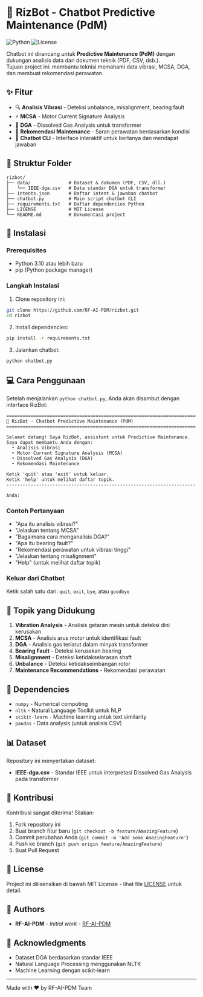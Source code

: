 # 🤖 RizBot - Chatbot Predictive Maintenance (PdM)

![Python](https://img.shields.io/badge/python-3.10%2B-blue)
![License](https://img.shields.io/github/license/RF-AI-PDM/rizbot)

Chatbot ini dirancang untuk **Predictive Maintenance (PdM)** dengan dukungan analisis data dari dokumen teknik (PDF, CSV, dsb.).  
Tujuan project ini: membantu teknisi memahami data vibrasi, MCSA, DGA, dan membuat rekomendasi perawatan.

## ✨ Fitur

- 🔍 **Analisis Vibrasi** - Deteksi unbalance, misalignment, bearing fault
- ⚡ **MCSA** - Motor Current Signature Analysis
- 🧪 **DGA** - Dissolved Gas Analysis untuk transformer
- 🔧 **Rekomendasi Maintenance** - Saran perawatan berdasarkan kondisi
- 💬 **Chatbot CLI** - Interface interaktif untuk bertanya dan mendapat jawaban

## 📂 Struktur Folder

```
rizbot/
├── data/              # Dataset & dokumen (PDF, CSV, dll.)
│   └── IEEE-dga.csv   # Data standar DGA untuk transformer
├── intents.json       # Daftar intent & jawaban chatbot
├── chatbot.py         # Main script chatbot CLI
├── requirements.txt   # Daftar dependencies Python
├── LICENSE            # MIT License
└── README.md          # Dokumentasi project
```

## 🚀 Instalasi

### Prerequisites
- Python 3.10 atau lebih baru
- pip (Python package manager)

### Langkah Instalasi

1. Clone repository ini:
```bash
git clone https://github.com/RF-AI-PDM/rizbot.git
cd rizbot
```

2. Install dependencies:
```bash
pip install -r requirements.txt
```

3. Jalankan chatbot:
```bash
python chatbot.py
```

## 💻 Cara Penggunaan

Setelah menjalankan `python chatbot.py`, Anda akan disambut dengan interface RizBot:

```
======================================================================
🤖 RizBot - Chatbot Predictive Maintenance (PdM)
======================================================================

Selamat datang! Saya RizBot, assistant untuk Predictive Maintenance.
Saya dapat membantu Anda dengan:
  • Analisis Vibrasi
  • Motor Current Signature Analysis (MCSA)
  • Dissolved Gas Analysis (DGA)
  • Rekomendasi Maintenance

Ketik 'quit' atau 'exit' untuk keluar.
Ketik 'help' untuk melihat daftar topik.
----------------------------------------------------------------------

Anda: 
```

### Contoh Pertanyaan

- "Apa itu analisis vibrasi?"
- "Jelaskan tentang MCSA"
- "Bagaimana cara menganalisis DGA?"
- "Apa itu bearing fault?"
- "Rekomendasi perawatan untuk vibrasi tinggi"
- "Jelaskan tentang misalignment"
- "Help" (untuk melihat daftar topik)

### Keluar dari Chatbot

Ketik salah satu dari: `quit`, `exit`, `bye`, atau `goodbye`

## 🎯 Topik yang Didukung

1. **Vibration Analysis** - Analisis getaran mesin untuk deteksi dini kerusakan
2. **MCSA** - Analisis arus motor untuk identifikasi fault
3. **DGA** - Analisis gas terlarut dalam minyak transformer
4. **Bearing Fault** - Deteksi kerusakan bearing
5. **Misalignment** - Deteksi ketidakselarasan shaft
6. **Unbalance** - Deteksi ketidakseimbangan rotor
7. **Maintenance Recommendations** - Rekomendasi perawatan

## 🔧 Dependencies

- `numpy` - Numerical computing
- `nltk` - Natural Language Toolkit untuk NLP
- `scikit-learn` - Machine learning untuk text similarity
- `pandas` - Data analysis (untuk analisis CSV)

## 📊 Dataset

Repository ini menyertakan dataset:
- **IEEE-dga.csv** - Standar IEEE untuk interpretasi Dissolved Gas Analysis pada transformer

## 🤝 Kontribusi

Kontribusi sangat diterima! Silakan:
1. Fork repository ini
2. Buat branch fitur baru (`git checkout -b feature/AmazingFeature`)
3. Commit perubahan Anda (`git commit -m 'Add some AmazingFeature'`)
4. Push ke branch (`git push origin feature/AmazingFeature`)
5. Buat Pull Request

## 📝 License

Project ini dilisensikan di bawah MIT License - lihat file [LICENSE](LICENSE) untuk detail.

## 👥 Authors

- **RF-AI-PDM** - *Initial work* - [RF-AI-PDM](https://github.com/RF-AI-PDM)

## 🙏 Acknowledgments

- Dataset DGA berdasarkan standar IEEE
- Natural Language Processing menggunakan NLTK
- Machine Learning dengan scikit-learn

---

Made with ❤️ by RF-AI-PDM Team


